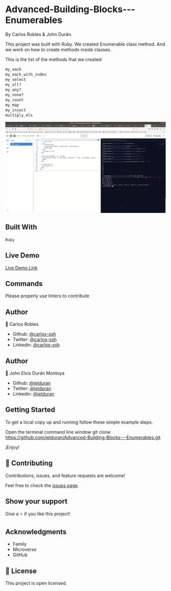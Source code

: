 # Advanced-Building-Blocks---Enumerables
By Carlos Robles & John Durán.

This project was built with Ruby.
We created Enumerable class method.
And we work on how to create methods inside classes.

This is the list of the methods that we created:

```
my_each
my_each_with_index
my_select
my_all?
my_any?
my_none?
my_count
my_map
my_inject
multiply_els
```
![Screenshot](/img/my-enum-methods.png)


## Built With

`Ruby`


## Live Demo

[Live Demo Link](https://repl.it/join/gisxltke-jelduran)


## Commands
Please properly use linters to contribute


## Author

👤 Carlos Robles

- Github: [@carlos-ssh](https://github.com/carlos-ssh)
- Twitter: [@carlos-ssh](https://twitter.com/AomRobles)
- Linkedin: [@carlos-ssh](https://www.linkedin.com/in/carlos-ssh/)

## Author

👤 John Elvis Durán Montoya 

- Github: [@jelduran](https://github.com/jelduran)
- Twitter: [@jelduran](https://twitter.com/jelduran)
- Linkedin: [@jelduran](https://www.linkedin.com/in/jelduran)

## Getting Started
To get a local copy up and running follow these simple example steps.

Open the terminal command line window
git clone https://github.com/jelduran/Advanced-Building-Blocks---Enumerables.git

¡Enjoy!

## 🤝 Contributing

Contributions, issues, and feature requests are welcome!

Feel free to check the [issues page](issues/).

## Show your support

Give a ⭐️ if you like this project!

## Acknowledgments

- Family
- Microverse
- GitHub

## 📝 License

This project is open licensed.
